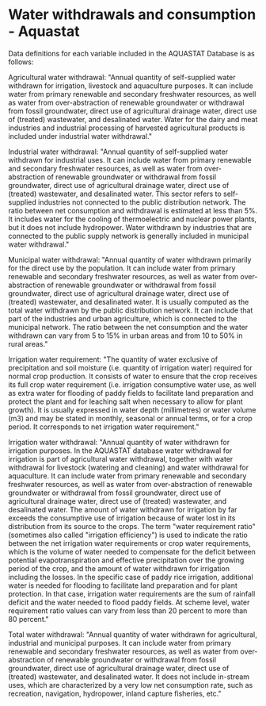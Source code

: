 # Water withdrawals and consumption - Aquastat

Data definitions for each variable included in the AQUASTAT Database is as follows:

Agricultural water withdrawal: "Annual quantity of self-supplied water withdrawn for irrigation, livestock and aquaculture purposes. It can include water from primary renewable and secondary freshwater resources, as well as water from over-abstraction of renewable groundwater or withdrawal from fossil groundwater, direct use of agricultural drainage water, direct use of (treated) wastewater, and desalinated water. Water for the dairy and meat industries and industrial processing of harvested agricultural products is included under industrial water withdrawal."

Industrial water withdrawal: "Annual quantity of self-supplied water withdrawn for industrial uses. It can include water from primary renewable and secondary freshwater resources, as well as water from over-abstraction of renewable groundwater or withdrawal from fossil groundwater, direct use of agricultural drainage water, direct use of (treated) wastewater, and desalinated water. This sector refers to self-supplied industries not connected to the public distribution network. The ratio between net consumption and withdrawal is estimated at less than 5%. It includes water for the cooling of thermoelectric and nuclear power plants, but it does not include hydropower. Water withdrawn by industries that are connected to the public supply network is generally included in municipal water withdrawal."

Municipal water withdrawal: "Annual quantity of water withdrawn primarily for the direct use by the population. It can include water from primary renewable and secondary freshwater resources, as well as water from over-abstraction of renewable groundwater or withdrawal from fossil groundwater, direct use of agricultural drainage water, direct use of (treated) wastewater, and desalinated water. It is usually computed as the total water withdrawn by the public distribution network. It can include that part of the industries and urban agriculture, which is connected to the municipal network. The ratio between the net consumption and the water withdrawn can vary from 5 to 15% in urban areas and from 10 to 50% in rural areas."

Irrigation water requirement: "The quantity of water exclusive of precipitation and soil moisture (i.e. quantity of irrigation water) required for normal crop production. It consists of water to ensure that the crop receives its full crop water requirement (i.e. irrigation consumptive water use, as well as extra water for flooding of paddy fields to facilitate land preparation and protect the plant and for leaching salt when necessary to allow for plant growth). It is usually expressed in water depth (millimetres) or water volume (m3) and may be stated in monthly, seasonal or annual terms, or for a crop period. It corresponds to net irrigation water requirement."

Irrigation water withdrawal: "Annual quantity of water withdrawn for irrigation purposes. In the AQUASTAT database water withdrawal for irrigation is part of agricultural water withdrawal, together with water withdrawal for livestock (watering and cleaning) and water withdrawal for aquaculture. It can include water from primary renewable and secondary freshwater resources, as well as water from over-abstraction of renewable groundwater or withdrawal from fossil groundwater, direct use of agricultural drainage water, direct use of (treated) wastewater, and desalinated water. The amount of water withdrawn for irrigation by far exceeds the consumptive use of irrigation because of water lost in its distribution from its source to the crops. The term "water requirement ratio" (sometimes also called "irrigation efficiency") is used to indicate the ratio between the net irrigation water requirements or crop water requirements, which is the volume of water needed to compensate for the deficit between potential evapotranspiration and effective precipitation over the growing period of the crop, and the amount of water withdrawn for irrigation including the losses. In the specific case of paddy rice irrigation, additional water is needed for flooding to facilitate land preparation and for plant protection. In that case, irrigation water requirements are the sum of rainfall deficit and the water needed to flood paddy fields. At scheme level, water requirement ratio values can vary from less than 20 percent to more than 80 percent."

Total water withdrawal: "Annual quantity of water withdrawn for agricultural, industrial and municipal purposes. It can include water from primary renewable and secondary freshwater resources, as well as water from over-abstraction of renewable groundwater or withdrawal from fossil groundwater, direct use of agricultural drainage water, direct use of (treated) wastewater, and desalinated water. It does not include in-stream uses, which are characterized by a very low net consumption rate, such as recreation, navigation, hydropower, inland capture fisheries, etc."